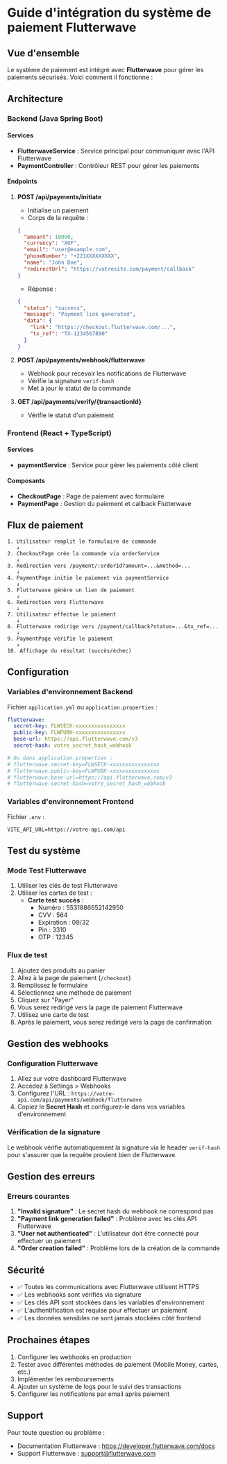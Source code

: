 # Guide d'intégration du système de paiement Flutterwave

## Vue d'ensemble

Le système de paiement est intégré avec **Flutterwave** pour gérer les paiements sécurisés. Voici comment il fonctionne :

## Architecture

### Backend (Java Spring Boot)

#### Services
- **FlutterwaveService** : Service principal pour communiquer avec l'API Flutterwave
- **PaymentController** : Contrôleur REST pour gérer les paiements

#### Endpoints

1. **POST /api/payments/initiate**
   - Initialise un paiement
   - Corps de la requête :
   ```json
   {
     "amount": 10000,
     "currency": "XOF",
     "email": "user@example.com",
     "phoneNumber": "+221XXXXXXXXX",
     "name": "John Doe",
     "redirectUrl": "https://votresite.com/payment/callback"
   }
   ```
   - Réponse :
   ```json
   {
     "status": "success",
     "message": "Payment link generated",
     "data": {
       "link": "https://checkout.flutterwave.com/...",
       "tx_ref": "TX-1234567890"
     }
   }
   ```

2. **POST /api/payments/webhook/flutterwave**
   - Webhook pour recevoir les notifications de Flutterwave
   - Vérifie la signature `verif-hash`
   - Met à jour le statut de la commande

3. **GET /api/payments/verify/{transactionId}**
   - Vérifie le statut d'un paiement

### Frontend (React + TypeScript)

#### Services
- **paymentService** : Service pour gérer les paiements côté client

#### Composants
- **CheckoutPage** : Page de paiement avec formulaire
- **PaymentPage** : Gestion du paiement et callback Flutterwave

## Flux de paiement

```
1. Utilisateur remplit le formulaire de commande
   ↓
2. CheckoutPage crée la commande via orderService
   ↓
3. Redirection vers /payment/:orderId?amount=...&method=...
   ↓
4. PaymentPage initie le paiement via paymentService
   ↓
5. Flutterwave génère un lien de paiement
   ↓
6. Redirection vers Flutterwave
   ↓
7. Utilisateur effectue le paiement
   ↓
8. Flutterwave redirige vers /payment/callback?status=...&tx_ref=...
   ↓
9. PaymentPage vérifie le paiement
   ↓
10. Affichage du résultat (succès/échec)
```

## Configuration

### Variables d'environnement Backend

Fichier `application.yml` ou `application.properties` :
```yaml
flutterwave:
  secret-key: FLWSECK-xxxxxxxxxxxxxxxx
  public-key: FLWPUBK-xxxxxxxxxxxxxxxx
  base-url: https://api.flutterwave.com/v3
  secret-hash: votre_secret_hash_webhook

# Ou dans application.properties :
# flutterwave.secret-key=FLWSECK-xxxxxxxxxxxxxxxx
# flutterwave.public-key=FLWPUBK-xxxxxxxxxxxxxxxx
# flutterwave.base-url=https://api.flutterwave.com/v3
# flutterwave.secret-hash=votre_secret_hash_webhook
```

### Variables d'environnement Frontend

Fichier `.env` :
```
VITE_API_URL=https://votre-api.com/api
```

## Test du système

### Mode Test Flutterwave

1. Utiliser les clés de test Flutterwave
2. Utiliser les cartes de test :
   - **Carte test succès** : 
     - Numéro : 5531886652142950
     - CVV : 564
     - Expiration : 09/32
     - Pin : 3310
     - OTP : 12345

### Flux de test

1. Ajoutez des produits au panier
2. Allez à la page de paiement (`/checkout`)
3. Remplissez le formulaire
4. Sélectionnez une méthode de paiement
5. Cliquez sur "Payer"
6. Vous serez redirigé vers la page de paiement Flutterwave
7. Utilisez une carte de test
8. Après le paiement, vous serez redirigé vers la page de confirmation

## Gestion des webhooks

### Configuration Flutterwave

1. Allez sur votre dashboard Flutterwave
2. Accédez à Settings > Webhooks
3. Configurez l'URL : `https://votre-api.com/api/payments/webhook/flutterwave`
4. Copiez le **Secret Hash** et configurez-le dans vos variables d'environnement

### Vérification de la signature

Le webhook vérifie automatiquement la signature via le header `verif-hash` pour s'assurer que la requête provient bien de Flutterwave.

## Gestion des erreurs

### Erreurs courantes

1. **"Invalid signature"** : Le secret hash du webhook ne correspond pas
2. **"Payment link generation failed"** : Problème avec les clés API Flutterwave
3. **"User not authenticated"** : L'utilisateur doit être connecté pour effectuer un paiement
4. **"Order creation failed"** : Problème lors de la création de la commande

## Sécurité

- ✅ Toutes les communications avec Flutterwave utilisent HTTPS
- ✅ Les webhooks sont vérifiés via signature
- ✅ Les clés API sont stockées dans les variables d'environnement
- ✅ L'authentification est requise pour effectuer un paiement
- ✅ Les données sensibles ne sont jamais stockées côté frontend

## Prochaines étapes

1. Configurer les webhooks en production
2. Tester avec différentes méthodes de paiement (Mobile Money, cartes, etc.)
3. Implémenter les remboursements
4. Ajouter un système de logs pour le suivi des transactions
5. Configurer les notifications par email après paiement

## Support

Pour toute question ou problème :
- Documentation Flutterwave : https://developer.flutterwave.com/docs
- Support Flutterwave : support@flutterwave.com



















